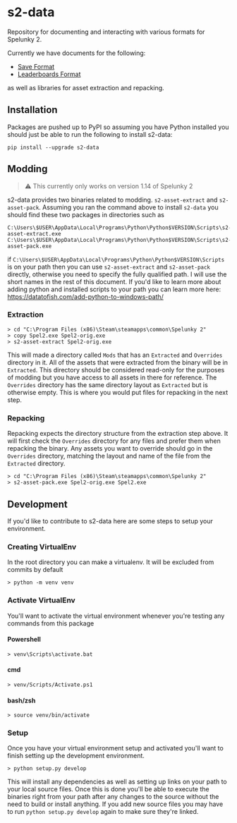# s2-data

Repository for documenting and interacting with various formats for Spelunky 2.

Currently we have documents for the following:
  * [Save Format](docs/save-format.md)
  * [Leaderboards Format](docs/leaderboards-format.md)
  
as well as libraries for asset extraction and repacking.
  
## Installation

Packages are pushed up to PyPI so assuming you have Python installed you should just be able to run the following to install s2-data:

```console
pip install --upgrade s2-data
```

## Modding

> :warning: This currently only works on version 1.14 of Spelunky 2

s2-data provides two binaries related to modding. `s2-asset-extract` and `s2-asset-pack`. Assuming you ran the command above to
install `s2-data` you should find these two packages in directories such as

```
C:\Users\$USER\AppData\Local\Programs\Python\Python$VERSION\Scripts\s2-asset-extract.exe
C:\Users\$USER\AppData\Local\Programs\Python\Python$VERSION\Scripts\s2-asset-pack.exe
```

if `C:\Users\$USER\AppData\Local\Programs\Python\Python$VERSION\Scripts` is on your path then you can use `s2-asset-extract` and `s2-asset-pack` directly, otherwise you need to specify the fully qualified path. I will use the short names in the rest of this document. If you'd like to learn more about adding python and installed scripts to your path you can learn more here: https://datatofish.com/add-python-to-windows-path/

### Extraction

```console
> cd "C:\Program Files (x86)\Steam\steamapps\common\Spelunky 2"
> copy Spel2.exe Spel2-orig.exe
> s2-asset-extract Spel2-orig.exe
```

This will made a directory called `Mods` that has an `Extracted` and `Overrides` directory in it. All of the assets that were extracted from the binary will be in `Extracted`. This directory should be considered read-only for the purposes of modding but you have access to all assets in there for reference. The `Overrides` directory has the same directory layout as `Extracted` but is otherwise empty. This is where you would put files for repacking in the next step.

### Repacking

Repacking expects the directory structure from the extraction step above. It will first check the `Overrides` directory for any files and prefer them when repacking the binary. Any assets you want to override should go in the `Overrides` directory, matching the layout and name of the file from the `Extracted` directory.

```console
> cd "C:\Program Files (x86)\Steam\steamapps\common\Spelunky 2"
> s2-asset-pack.exe Spel2-orig.exe Spel2.exe
```

## Development

If you'd like to contribute to s2-data here are some steps to setup your environment.

### Creating VirtualEnv
In the root directory you can make a virtualenv. It will be excluded from commits by default
```console
> python -m venv venv
```

### Activate VirtualEnv

You'll want to activate the virtual environment whenever you're testing any commands from this package

#### Powershell
```console
> venv\Scripts\activate.bat
```

#### cmd
```console
> venv/Scripts/Activate.ps1
```

#### bash/zsh
```console
> source venv/bin/activate
```

### Setup

Once you have your virtual environment setup and activated you'll want to finish setting up the development environment.

```console
> python setup.py develop
```

This will install any dependencies as well as setting up links on your path to your local source files. Once this is done
you'll be able to execute the binaries right from your path after any changes to the source without the need to build or
install anything. If you add new source files you may have to run `python setup.py develop` again to make sure they're linked.
